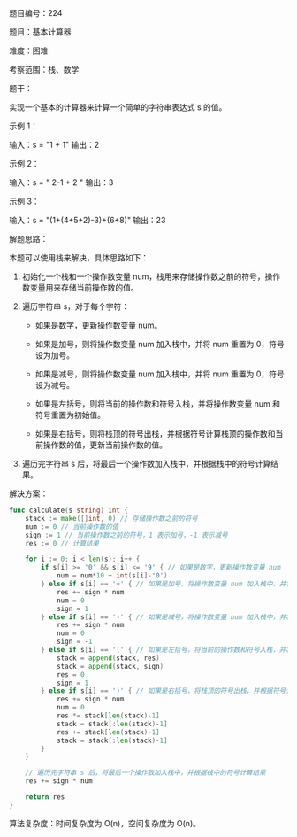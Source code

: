 题目编号：224

题目：基本计算器

难度：困难

考察范围：栈、数学

题干：

实现一个基本的计算器来计算一个简单的字符串表达式 s 的值。

示例 1：

输入：s = "1 + 1"
输出：2

示例 2：

输入：s = " 2-1 + 2 "
输出：3

示例 3：

输入：s = "(1+(4+5+2)-3)+(6+8)"
输出：23

解题思路：

本题可以使用栈来解决，具体思路如下：

1. 初始化一个栈和一个操作数变量 num，栈用来存储操作数之前的符号，操作数变量用来存储当前操作数的值。

2. 遍历字符串 s，对于每个字符：

   - 如果是数字，更新操作数变量 num。
   
   - 如果是加号，则将操作数变量 num 加入栈中，并将 num 重置为 0，符号设为加号。
   
   - 如果是减号，则将操作数变量 num 加入栈中，并将 num 重置为 0，符号设为减号。
   
   - 如果是左括号，则将当前的操作数和符号入栈，并将操作数变量 num 和符号重置为初始值。
   
   - 如果是右括号，则将栈顶的符号出栈，并根据符号计算栈顶的操作数和当前操作数的值，更新当前操作数的值。
   
3. 遍历完字符串 s 后，将最后一个操作数加入栈中，并根据栈中的符号计算结果。

解决方案：

```go
func calculate(s string) int {
    stack := make([]int, 0) // 存储操作数之前的符号
    num := 0 // 当前操作数的值
    sign := 1 // 当前操作数之前的符号，1 表示加号，-1 表示减号
    res := 0 // 计算结果

    for i := 0; i < len(s); i++ {
        if s[i] >= '0' && s[i] <= '9' { // 如果是数字，更新操作数变量 num
            num = num*10 + int(s[i]-'0')
        } else if s[i] == '+' { // 如果是加号，将操作数变量 num 加入栈中，并将 num 重置为 0，符号设为加号
            res += sign * num
            num = 0
            sign = 1
        } else if s[i] == '-' { // 如果是减号，将操作数变量 num 加入栈中，并将 num 重置为 0，符号设为减号
            res += sign * num
            num = 0
            sign = -1
        } else if s[i] == '(' { // 如果是左括号，将当前的操作数和符号入栈，并将操作数变量 num 和符号重置为初始值
            stack = append(stack, res)
            stack = append(stack, sign)
            res = 0
            sign = 1
        } else if s[i] == ')' { // 如果是右括号，将栈顶的符号出栈，并根据符号计算栈顶的操作数和当前操作数的值，更新当前操作数的值
            res += sign * num
            num = 0
            res *= stack[len(stack)-1]
            stack = stack[:len(stack)-1]
            res += stack[len(stack)-1]
            stack = stack[:len(stack)-1]
        }
    }

    // 遍历完字符串 s 后，将最后一个操作数加入栈中，并根据栈中的符号计算结果
    res += sign * num

    return res
}
```

算法复杂度：时间复杂度为 O(n)，空间复杂度为 O(n)。